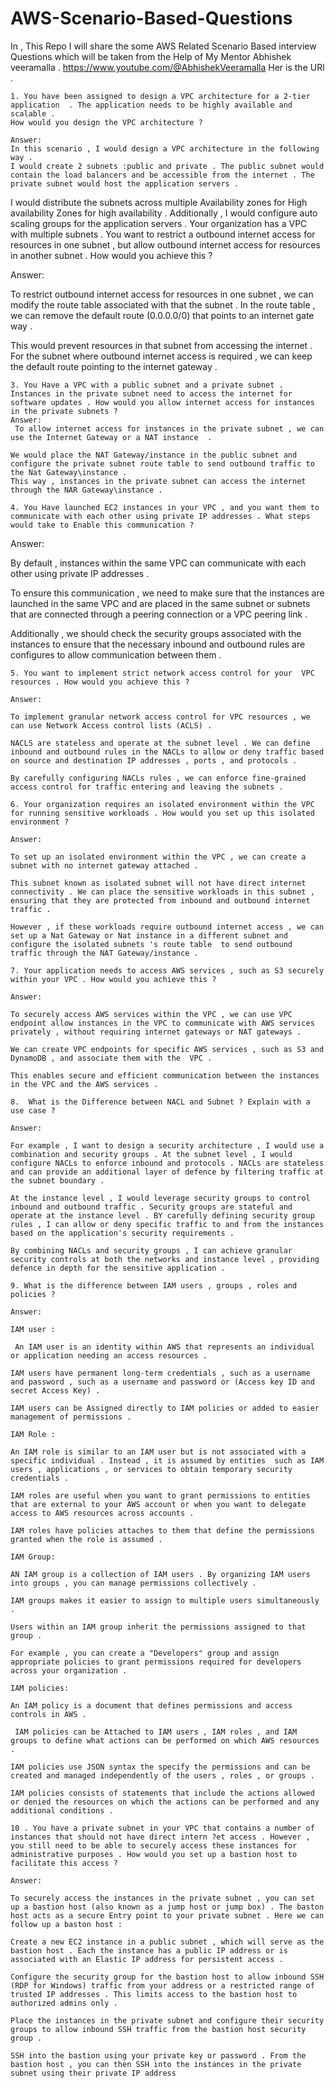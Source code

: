 # AWS-Scenario-Based-Questions
In , This Repo I will share the some AWS Related Scenario Based interview Questions which will be taken from the Help of My Mentor Abhishek veeramalla .
https://www.youtube.com/@AbhishekVeeramalla
Her is the URl .

	1. You have been assigned to design a VPC architecture for a 2-tier application  . The application needs to be highly available and scalable .
	How would you design the VPC architecture ?
	
	Answer:
	In this scenario , I would design a VPC architecture in the following way .
	I would create 2 subnets :public and private . The public subnet would contain the load balancers and be accessible from the internet . The private subnet would host the application servers .
	
I would distribute the  subnets across multiple Availability zones for High availability Zones for high availability . Additionally , I would configure auto scaling groups for the application servers .
 Your organization has a VPC with multiple subnets . You want to restrict a outbound internet access for resources in one subnet , but allow outbound internet access for resources in another subnet . How would you achieve this ?

Answer:

To restrict outbound internet access for resources in one subnet , we can modify the route table associated with that the subnet . In the route table , we can remove the default route (0.0.0.0/0) that points to an internet gate way .

This would prevent resources in that subnet from accessing the internet . For the subnet where outbound internet access is required , we can keep the default route pointing to the internet gateway .

	3. You Have a VPC with a public subnet and a private subnet . Instances in the private subnet need to access the internet for software updates . How would you allow internet access for instances in the private subnets ?
	Answer:
	 To allow internet access for instances in the private subnet , we can use the Internet Gateway or a NAT instance  .
	
	We would place the NAT Gateway/instance in the public subnet and configure the private subnet route table to send outbound traffic to the Nat Gateway\instance .
	This way , instances in the private subnet can access the internet through the NAR Gateway\instance .
	
	4. You Have launched EC2 instances in your VPC , and you want them to communicate with each other using private IP addresses . What steps would take to Enable this communication ?
Answer:

By default , instances within the same VPC can communicate with each other using private IP addresses .

To ensure this communication , we need to make sure that the instances are launched in the same VPC and are placed in the same subnet or subnets that are connected through a peering connection or a VPC peering link .

Additionally , we should check the security groups associated with the instances to ensure that the necessary inbound and outbound  rules are configures to allow communication between them .

	5. You want to implement strict network access control for your  VPC resources . How would you achieve this ?
	
	Answer:
	
	To implement granular network access control for VPC resources , we can use Network Access control lists (ACLS) .
	
	NACLS are stateless and operate at the subnet level . We can define inbound and outbound rules in the NACLs to allow or deny traffic based on source and destination IP addresses , ports , and protocols .
	
	By carefully configuring NACLs rules , we can enforce fine-grained access control for traffic entering and leaving the subnets . 
	
	6. Your organization requires an isolated environment within the VPC for running sensitive workloads . How would you set up this isolated environment ?
	
	Answer:
	
	To set up an isolated environment within the VPC , we can create a subnet with no internet gateway attached .
	
	This subnet known as isolated subnet will not have direct internet connectivity . We can place the sensitive workloads in this subnet , ensuring that they are protected from inbound and outbound internet traffic .
	
	However , if these workloads require outbound internet access , we can set up a Nat Gateway or Nat instance in a different subnet and configure the isolated subnets 's route table  to send outbound traffic through the NAT Gateway/instance .
	
	7. Your application needs to access AWS services , such as S3 securely within your VPC . How would you achieve this ?
	
	Answer:
	
	To securely access AWS services within the VPC , we can use VPC  endpoint allow instances in the VPC to communicate with AWS services privately , without requiring internet gateways or NAT gateways .
	
	We can create VPC endpoints for specific AWS services , such as S3 and DynamoDB , and associate them with the  VPC .
	
	This enables secure and efficient communication between the instances in the VPC and the AWS services .
	
	8.  What is the Difference between NACL and Subnet ? Explain with a use case ?
	
	Answer:
	
	For example , I want to design a security architecture , I would use a combination and security groups . At the subnet level , I would configure NACLs to enforce inbound and protocols . NACLs are stateless and can provide an additional layer of defence by filtering traffic at the subnet boundary .
	
	At the instance level , I would leverage security groups to control inbound and outbound traffic . Security groups are stateful and operate at the instance level . BY carefully defining security group rules , I can allow or deny specific traffic to and from the instances based on the application's security requirements .
	
	By combining NACLs and security groups , I can achieve granular security controls at both the networks and instance level , providing defence in depth for the sensitive application . 
	
	9. What is the difference between IAM users , groups , roles and policies ?
	
	Answer:
	
	IAM user :
	
	 An IAM user is an identity within AWS that represents an individual or application needing an access resources . 
	
	IAM users have permanent long-term credentials , such as a username and password , such as a username and password or (Access key ID and secret Access Key) .
	
	IAM users can be Assigned directly to IAM policies or added to easier management of permissions .
	
	IAM Role :
	
	An IAM role is similar to an IAM user but is not associated with a specific individual . Instead , it is assumed by entities  such as IAM users , applications , or services to obtain temporary security credentials .
	
	IAM roles are useful when you want to grant permissions to entities that are external to your AWS account or when you want to delegate access to AWS resources across accounts .
	
	IAM roles have policies attaches to them that define the permissions granted when the role is assumed .
	
	IAM Group:
	
	AN IAM group is a collection of IAM users . By organizing IAM users into groups , you can manage permissions collectively .
	
	IAM groups makes it easier to assign to multiple users simultaneously . 
	
	Users within an IAM group inherit the permissions assigned to that group .
	
	For example , you can create a "Developers" group and assign appropriate policies to grant permissions required for developers across your organization .
	
	IAM policies:
	
	An IAM policy is a document that defines permissions and access controls in AWS .
	
	 IAM policies can be Attached to IAM users , IAM roles , and IAM groups to define what actions can be performed on which AWS resources .
	
	IAM policies use JSON syntax the specify the permissions and can be created and managed independently of the users , roles , or groups .
	
	IAM policies consists of statements that include the actions allowed or denied the resources on which the actions can be performed and any additional conditions .
	
	10 . You have a private subnet in your VPC that contains a number of instances that should not have direct intern ?et access . However , you still need to be able to securely access these instances for administrative purposes . How would you set up a bastion host to facilitate this access ?
	
	Answer:
	
	To securely access the instances in the private subnet , you can set up a bastion host (also known as a jump host or jump box) . The baston host acts as a secure Entry point to your private subnet . Here we can follow up a baston host :
	
	Create a new EC2 instance in a public subnet , which will serve as the bastion host . Each the instance has a public IP address or is associated with an Elastic IP address for persistent access .
	
	Configure the security group for the bastion host to allow inbound SSH (RDP for Windows) traffic from your address or a restricted range of trusted IP addresses . This limits access to the bastion host to authorized admins only .
	
	Place the instances in the private subnet and configure their security groups to allow inbound SSH traffic from the bastion host security group .
	
	SSH into the bastion using your private key or password . From the bastion host , you can then SSH into the instances in the private subnet using their private IP address







